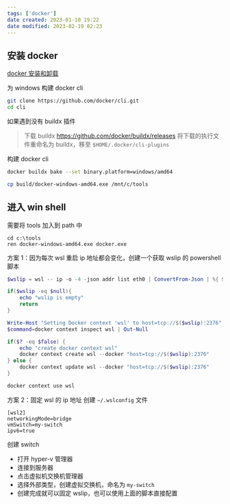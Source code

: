```yaml
---
tags: ['docker']
date created: 2023-01-10 19:22
date modified: 2023-02-19 02:23
---
```


## 安装 docker

[docker 安装和卸载](../container/docker/docker%20安装和卸载.md)

为 windows 构建 docker cli
```bash
git clone https://github.com/docker/cli.git  
cd cli
```

如果遇到没有 buildx 插件
>下载 buildx https://github.com/docker/buildx/releases
> 将下载的执行文件重命名为 buildx，移至 `$HOME/.docker/cli-plugins`

构建 docker cli
```bash
docker buildx bake --set binary.platform=windows/amd64

cp build/docker-windows-amd64.exe /mnt/c/tools
```

## 进入 win shell

需要将 tools 加入到 path 中
```shell
cd c:\tools  
ren docker-windows-amd64.exe docker.exe
```

方案 1：因为每次 wsl 重启 ip 地址都会变化，创建一个获取 wslip 的 powershell 脚本
```ps1
$wslip = wsl -- ip -o -4 -json addr list eth0 | ConvertFrom-Json | %{ $_.addr_info.local } | ?{ $_ }

if($wslip -eq $null){
    echo "wslip is empty"
    return
}

Write-Host "Setting Docker context 'wsl' to host=tcp://$($wslip):2376"
$command=docker context inspect wsl | Out-Null

if($? -eq $false) {
    echo "create docker context wsl"
    docker context create wsl --docker "host=tcp://$($wslip):2376"
} else {
    docker context update wsl --docker "host=tcp://$($wslip):2376"
}

docker context use wsl
```

方案 2：固定 wsl 的 ip 地址
创建 `~/.wslconfig` 文件
```config
[wsl2]
networkingMode=bridge
vmSwitch=my-switch
ipv6=true
```

创建 switch
- 打开 hyper-v 管理器
- 连接到服务器
- 点击虚拟机交换机管理器
- 选择外部类型，创建虚拟交换机，命名为 `my-switch`
- 创建完成就可以固定 wslip，也可以使用上面的脚本直接配置

